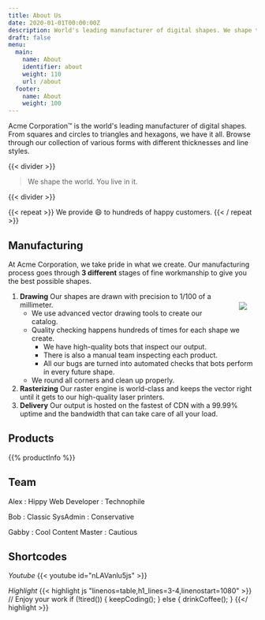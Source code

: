 ```yaml
---
title: About Us
date: 2020-01-01T00:00:00Z
description: World's leading manufacturer of digital shapes. We shape the world. You live in it.
draft: false
menu:
  main:
    name: About
    identifier: about
    weight: 110
    url: /about
  footer:
    name: About
    weight: 100
---
```


Acme Corporation&trade; is the world's leading manufacturer of digital shapes. From squares and circles to triangles and hexagons, we have it all. Browse through our collection of various forms with different thicknesses and line styles.

{{< divider >}}

> We shape the world. You live in it.

{{< divider >}}

{{< repeat >}}
We provide :smile: to hundreds of happy customers.
{{< / repeat >}}

Manufacturing
--------------

At Acme Corporation, we take pride in what we create. Our manufacturing process goes through **3 different** stages of fine workmanship to give you the best possible shapes.

<img style="float:right; margin: 20px;" src="draw.jpg">

1. **Drawing** Our shapes are drawn with precision to 1/100 of a millimeter.
   * We use advanced vector drawing tools to create our catalog.
   * Quality checking happens hundreds of times for each shape we create.
     * We have high-quality bots that inspect our output.
     * There is also a manual team inspecting each product.
     * All our bugs are turned into automated checks that bots perform in every future shape.
   * We round all corners and clean up properly.
2. **Rasterizing** Our raster engine is world-class and keeps the vector right until it gets to our high-quality laser printers.
3. **Delivery** Our output is hosted on the fastest of CDN with a 99.99% uptime and the bandwidth that can take care of all your load.

Products
---------

{{% productInfo %}}

Team
-----

Alex
: Hippy Web Developer
: Technophile

Bob
: Classic SysAdmin
: Conservative

Gabby
: Cool Content Master
: Cautious

## Shortcodes

*Youtube*
{{< youtube id="nLAVanlu5js" >}}

*Highlight*
{{< highlight js "linenos=table,h1_lines=3-4,linenostart=1080" >}}
// Enjoy your work
if (!tired()) {
  keepCoding();
} else {
  drinkCoffee();
}
{{</ highlight >}}
